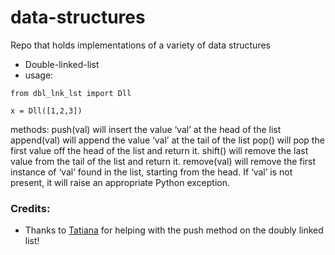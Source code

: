 # data-structures
Repo that holds implementations of a variety of data structures

- Double-linked-list
- usage:
```
from dbl_lnk_lst import Dll

x = Dll([1,2,3])
```

methods:
push(val) will insert the value ‘val’ at the head of the list
append(val) will append the value ‘val’ at the tail of the list
pop() will pop the first value off the head of the list and return it.
shift() will remove the last value from the tail of the list and return it.
remove(val) will remove the first instance of ‘val’ found in the list, starting from the head. If ‘val’ is not present, it will raise an appropriate Python exception.

### Credits:
- Thanks to [Tatiana](https://github.com/tanyaweaver) for helping with the push method on the doubly linked list!